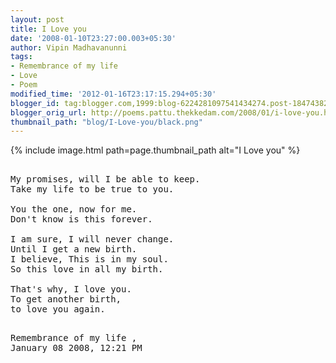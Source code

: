 ```yaml
---
layout: post
title: I Love you
date: '2008-01-10T23:27:00.003+05:30'
author: Vipin Madhavanunni
tags:
- Remembrance of my life
- Love
- Poem
modified_time: '2012-01-16T23:17:15.294+05:30'
blogger_id: tag:blogger.com,1999:blog-6224281097541434274.post-1847438205972809507
blogger_orig_url: http://poems.pattu.thekkedam.com/2008/01/i-love-you.html
thumbnail_path: "blog/I-Love-you/black.png"
---
```

{% include image.html path=page.thumbnail_path alt="I Love you" %}
<pre>

My promises, will I be able to keep. 
Take my life to be true to you. 

You the one, now for me. 
Don't know is this forever. 

I am sure, I will never change. 
Until I get a new birth. 
I believe, This is in my soul. 
So this love in all my birth. 

That's why, I love you. 
To get another birth, 
to love you again. 

</pre>

<pre>
Remembrance of my life , 
January 08 2008, 12:21 PM
</pre>
